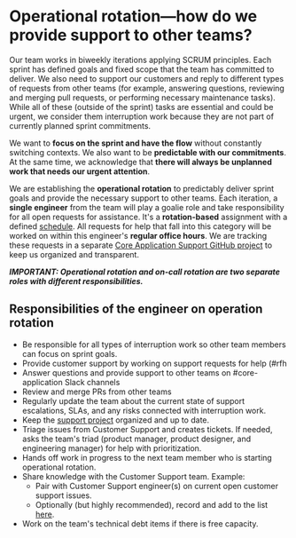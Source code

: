 # Operational rotation—how do we provide support to other teams?

Our team works in biweekly iterations applying SCRUM principles. Each sprint has defined goals and fixed scope that the team has committed to deliver. We also need to support our customers and reply to different types of requests from other teams (for example, answering questions, reviewing and merging pull requests, or performing necessary maintenance tasks). While all of these (outside of the sprint) tasks are essential and could be urgent, we consider them interruption work because they are not part of currently planned sprint commitments.

We want to **focus on the sprint and have the flow** without constantly switching contexts. We also want to be **predictable with our commitments**. At the same time, we acknowledge that **there will always be unplanned work that needs our urgent attention**.

We are establishing the **operational rotation** to predictably deliver sprint goals and provide the necessary support to other teams. Each iteration, a **single engineer** from the team will play a goalie role and take responsibility for all open requests for assistance. It's a **rotation-based** assignment with a defined [schedule](https://sourcegraph.app.opsgenie.com/settings/schedule/detail/b553cefc-2466-4ad2-ad0c-66937c790bbf). All requests for help that fall into this category will be worked on within this engineer's **regular office hours**. We are tracking these requests in a separate [Core Application Support GitHub project](https://github.com/orgs/sourcegraph/projects/153#card-65409816) to keep us organized and transparent.

**_IMPORTANT: Operational rotation and on-call rotation are two separate roles with different responsibilities._**

## Responsibilities of the engineer on operation rotation

- Be responsible for all types of interruption work so other team members can focus on sprint goals.
- Provide customer support by working on support requests for help (#rfh
- Answer questions and provide support to other teams on #core-application Slack channels
- Review and merge PRs from other teams
- Regularly update the team about the current state of support escalations, SLAs, and any risks connected with interruption work.
- Keep the [support project](https://github.com/orgs/sourcegraph/projects/153#card-65409816) organized and up to date.
- Triage issues from Customer Support and creates tickets. If needed, asks the team's triad (product manager, product designer, and engineering manager) for help with prioritization.
- Hands off work in progress to the next team member who is starting operational rotation.
- Share knowledge with the Customer Support team. Example:
  - Pair with Customer Support engineer(s) on current open customer support issues.
  - Optionally (but highly recommended), record and add to the list [here](../../../technical-success/support/process/enablement/debugging-tips.md).
- Work on the team's technical debt items if there is free capacity.
